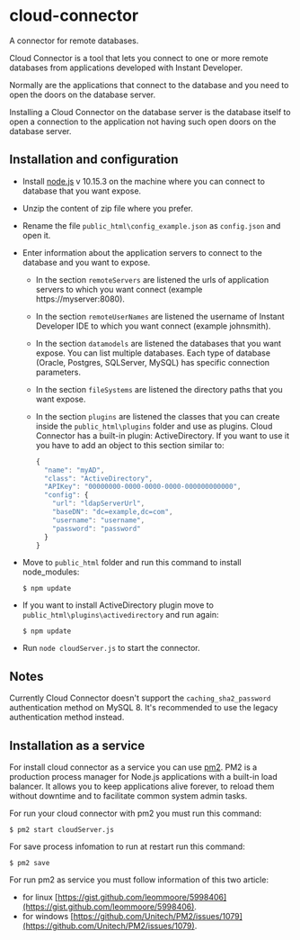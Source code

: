 # cloud-connector

A connector for remote databases.

Cloud Connector is a tool that lets you connect to one or more remote databases from applications developed with Instant Developer.

Normally are the applications that connect to the database and you need to open the doors on the database server.

Installing a Cloud Connector on the database server is the database itself to open a connection to the application not having such open doors on the database server.

## Installation and configuration

- Install [node.js](https://nodejs.org) v 10.15.3 on the machine where you can connect to database that you want expose.
- Unzip the content of zip file where you prefer.
- Rename the file `public_html\config_example.json` as `config.json` and open it.
- Enter information about the application servers to connect to the database and you want to expose.
  - In the section `remoteServers` are listened the urls of application servers to which you want connect (example https://myserver:8080).
  - In the section `remoteUserNames` are listened the username of Instant Developer IDE to which you want connect (example johnsmith).
  - In the section `datamodels` are listened the databases that you want expose. You can list multiple databases. Each type of database (Oracle, Postgres, SQLServer, MySQL) has specific connection parameters.
  - In the section `fileSystems` are listened the directory paths that you want expose.
  - In the section `plugins` are listened the classes that you can create inside the `public_html\plugins` folder and use as plugins. 
  Cloud Connector has a built-in plugin: ActiveDirectory. If you want to use it you have to add an object to this section similar to:
  
    ```js
    {
      "name": "myAD",
      "class": "ActiveDirectory",
      "APIKey": "00000000-0000-0000-0000-000000000000",
      "config": {
        "url": "ldapServerUrl",
        "baseDN": "dc=example,dc=com",
        "username": "username",
        "password": "password"
      }
    }
    ```
    
- Move to `public_html` folder and run this command to install node_modules:

  `$ npm update`

- If you want to install ActiveDirectory plugin move to `public_html\plugins\activedirectory` and run again:

  `$ npm update`

- Run `node cloudServer.js` to start the connector.

## Notes
Currently Cloud Connector doesn't support the `caching_sha2_password` authentication method on MySQL 8. It's recommended to use the legacy authentication method instead.

## Installation as a service

For install cloud connector as a service you can use [pm2](https://github.com/Unitech/pm2).
PM2 is a production process manager for Node.js applications with a built-in load balancer. It allows you to keep applications alive forever, to reload them without downtime and to facilitate common system admin tasks.

For run your cloud connector with pm2 you must run this command:

`$ pm2 start cloudServer.js`

For save process infomation to run at restart run this command:

`$ pm2 save`

For run pm2 as service you must follow information of this two article:
- for linux [https://gist.github.com/leommoore/5998406](https://gist.github.com/leommoore/5998406).
- for windows [https://github.com/Unitech/PM2/issues/1079](https://github.com/Unitech/PM2/issues/1079).
